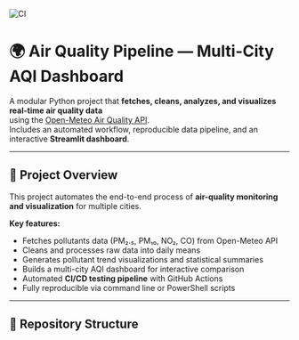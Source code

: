 ![CI](https://github.com/msalehi7412/air-quality-pipeline/actions/workflows/ci.yml/badge.svg)

# 🌍 Air Quality Pipeline — Multi-City AQI Dashboard

A modular Python project that **fetches, cleans, analyzes, and visualizes real-time air quality data**  
using the [Open-Meteo Air Quality API](https://open-meteo.com/).  
Includes an automated workflow, reproducible data pipeline, and an interactive **Streamlit dashboard**.

---

## 🧠 Project Overview

This project automates the end-to-end process of **air-quality monitoring and visualization** for multiple cities.

**Key features:**
- Fetches pollutants data (PM₂.₅, PM₁₀, NO₂, CO) from Open-Meteo API  
- Cleans and processes raw data into daily means  
- Generates pollutant trend visualizations and statistical summaries  
- Builds a multi-city AQI dashboard for interactive comparison  
- Automated **CI/CD testing pipeline** with GitHub Actions  
- Fully reproducible via command line or PowerShell scripts

---

## 🧩 Repository Structure

